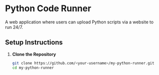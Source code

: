 # Python Code Runner

A web application where users can upload Python scripts via a website to run 24/7.

## Setup Instructions

1. **Clone the Repository**
   ```bash
   git clone https://github.com/<your-username>/my-python-runner.git
   cd my-python-runner
